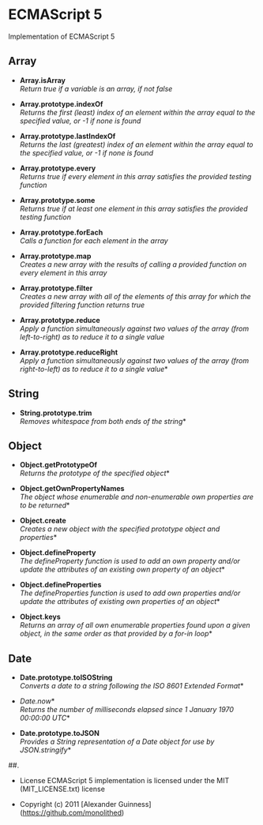 # ECMAScript 5

Implementation of ECMAScript 5

## Array

* **Array.isArray**<br />
*Return true if a variable is an array, if not false*<br />

* **Array.prototype.indexOf**<br />
*Returns the first (least) index of an element within the array equal to the specified value, or -1 if none is found*<br />

* **Array.prototype.lastIndexOf**<br />
*Returns the last (greatest) index of an element within the array equal to the specified value, or -1 if none is found*<br />

* **Array.prototype.every**<br />
*Returns true if every element in this array satisfies the provided testing function*<br />

* **Array.prototype.some**<br />
*Returns true if at least one element in this array satisfies the provided testing function*<br />

* **Array.prototype.forEach**<br />
*Calls a function for each element in the array*<br />

* **Array.prototype.map**<br />
*Creates a new array with the results of calling a provided function on every element in this array*<br />

* **Array.prototype.filter**<br />
*Creates a new array with all of the elements of this array for which the provided filtering function returns true*<br />

* **Array.prototype.reduce**<br />
*Apply a function simultaneously against two values of the array (from left-to-right) as to reduce it to a single value*<br />

* **Array.prototype.reduceRight**<br />
*Apply a function simultaneously against two values of the array (from right-to-left) as to reduce it to a single value**<br />


## String
* **String.prototype.trim**<br />
*Removes whitespace from both ends of the string**<br />


## Object
* **Object.getPrototypeOf**<br />
*Returns the prototype of the specified object**<br />

* **Object.getOwnPropertyNames**<br />
*The object whose enumerable and non-enumerable own properties are to be returned**<br />

* **Object.create**<br />
*Creates a new object with the specified prototype object and properties**<br />

* **Object.defineProperty**<br />
*The defineProperty function is used to add an own property and/or update the attributes of an existing own property of an object**<br />

* **Object.defineProperties**<br />
*The defineProperties function is used to add own properties and/or update the attributes of existing own properties of an object**<br />

* **Object.keys**<br />
*Returns an array of all own enumerable properties found upon a given object, in the same order as that provided by a for-in loop**<br />


## Date
* **Date.prototype.toISOString**<br />
*Converts a date to a string following the ISO 8601 Extended Format**<br />

* *Date.now**<br />
*Returns the number of milliseconds elapsed since 1 January 1970 00:00:00 UTC**<br />

* **Date.prototype.toJSON**<br />
*Provides a String representation of a Date object for use by JSON.stringify**<br />


##.

* License
   ECMAScript 5 implementation is licensed under the MIT (MIT_LICENSE.txt) license

* Copyright (c) 2011 [Alexander Guinness] (https://github.com/monolithed)
